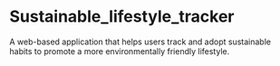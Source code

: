 # Sustainable_lifestyle_tracker
A web-based application that helps users track and adopt sustainable habits to promote a more environmentally friendly lifestyle.
